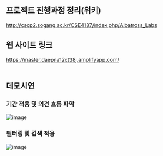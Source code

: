 ## 프로젝트 진행과정 정리(위키)
http://cscp2.sogang.ac.kr/CSE4187/index.php/Albatross_Labs
<br>

## 웹 사이트 링크
https://master.daepna12xt38j.amplifyapp.com/
<br><br>

## 데모시연
### 기간 적용 및 의견 흐름 파악
![image](https://user-images.githubusercontent.com/67371123/174952076-1de46829-bb09-4afb-8c22-abcf94893085.png)
<br>
### 필터링 및 검색 적용
![image](https://user-images.githubusercontent.com/67371123/174952172-172450ad-608a-4d7f-99de-39c766a99549.png)
